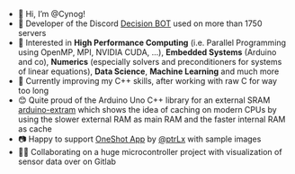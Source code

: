 - 👋 Hi, I’m @Cynog!
- 🤖 Developer of the Discord [Decision BOT](https://top.gg/bot/698950999997677648) used on more than $1750$ servers
- 👀 Interested in **High Performance Computing** (i.e. Parallel Programming using OpenMP, MPI, NVIDIA CUDA, ...), **Embedded Systems** (Arduino and co), **Numerics** (especially solvers and preconditioners for systems of linear equations), **Data Science**, **Machine Learning** and much more
- 🌱 Currently improving my C++ skills, after working with raw C for way too long
- 😊 Quite proud of the Arduino Uno C++ library for an external SRAM [arduino-extram](https://github.com/Cynog/arduino-extram/) which shows the idea of caching on modern CPUs by using the slower external RAM as main RAM and the faster internal RAM as cache
- 📷 Happy to support [OneShot App](https://github.com/ptrLx/OneShot) by [@ptrLx](https://github.com/ptrLx) with sample images
- 🤝🏻 Collaborating on a huge microcontroller project with visualization of sensor data over on Gitlab

<!---
Cynog/Cynog is a ✨ special ✨ repository because its `README.md` (this file) appears on your GitHub profile.
You can click the Preview link to take a look at your changes.
--->
